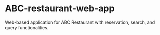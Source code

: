 # ABC-restaurant-web-app
Web-based application for ABC Restaurant with reservation, search, and query functionalities.
